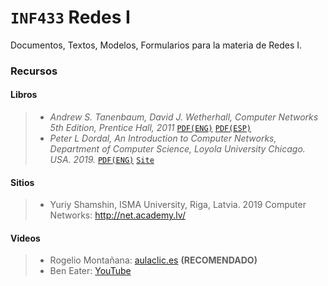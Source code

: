 # `INF433` Redes I
Documentos, Textos, Modelos, Formularios para la materia de Redes I.

### Recursos
#### Libros
>  * _Andrew S. Tanenbaum, David J. Wetherhall, Computer Networks 5th Edition, Prentice Hall, 2011_ [`PDF(ENG)`](http://iips.icci.edu.iq/images/exam/Computer-Networks---A-Tanenbaum---5th-edition.pdf?__cf_chl_jschl_tk__=432c5e45ac193a3df89e4317d56742aea960fe92-1574919908-0-ATRm_9CnT2Axh_ZleDm8XfPaOM1WPUtR8XqcHR7kwMRORJJPrUTKUtq9yvPZV7Ua7FsEPZQAWofNTtmHB4KnvZAMOfmLbi5OEvlGffAt5AsSED8Gb9SjNYNJ9QSi2RnWb0MQNvs-q7mSKC8OiHQnugRXAV2VqHTGCt1I2C-RSDR4yv3Waz-Mqg6BkKH55iE3zoAd6wGb5nJX4LdKvSEgBZbVvRPH6ThjGdncDJ-ELbSgDFQzwW1xwolTHDEiDiW4OjGyi55TiuuQhCsxQA7EbfMCiqaT_fW3Z-dEFqvpO8kWy120JweSrGhs_XQMapj_ymfTomHaofrlndM68LRkuSk) [`PDF(ESP)`](https://bibliotecavirtualapure.files.wordpress.com/2015/06/redes_de_computadoras-freelibros-org.pdf)
> * _Peter L Dordal, An Introduction to Computer Networks, Department of Computer Science, Loyola University Chicago. USA. 2019._ [`PDF(ENG)`](http://intronetworks.cs.luc.edu/current/ComputerNetworks.pdf) [`Site`](http://intronetworks.cs.luc.edu/)

#### Sitios
> *  Yuriy Shamshin, ISMA University, Riga, Latvia. 2019 Computer Networks: http://net.academy.lv/

#### Videos
> * Rogelio Montañana: [aulaclic.es](https://www.aulaclic.es/redes/) **(RECOMENDADO)**
> * Ben Eater: [YouTube](https://www.youtube.com/channel/UCS0N5baNlQWJCUrhCEo8WlA)


